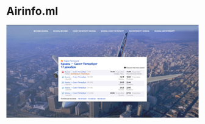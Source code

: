 # Airinfo.ml

[![main](https://github.com/RFPanda/airinfo.github.io/blob/main/assets//main.png)](https://airinfo.ml)
